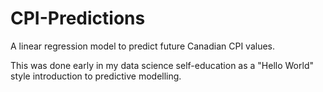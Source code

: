 # CPI-Predictions
A linear regression model to predict future Canadian CPI values.

This was done early in my data science self-education as a "Hello World" style introduction to predictive modelling.
